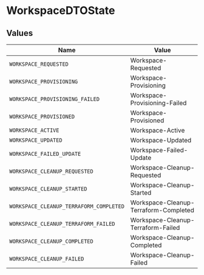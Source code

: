 # WorkspaceDTOState


## Values

| Name                                    | Value                                   |
| --------------------------------------- | --------------------------------------- |
| `WORKSPACE_REQUESTED`                   | Workspace-Requested                     |
| `WORKSPACE_PROVISIONING`                | Workspace-Provisioning                  |
| `WORKSPACE_PROVISIONING_FAILED`         | Workspace-Provisioning-Failed           |
| `WORKSPACE_PROVISIONED`                 | Workspace-Provisioned                   |
| `WORKSPACE_ACTIVE`                      | Workspace-Active                        |
| `WORKSPACE_UPDATED`                     | Workspace-Updated                       |
| `WORKSPACE_FAILED_UPDATE`               | Workspace-Failed-Update                 |
| `WORKSPACE_CLEANUP_REQUESTED`           | Workspace-Cleanup-Requested             |
| `WORKSPACE_CLEANUP_STARTED`             | Workspace-Cleanup-Started               |
| `WORKSPACE_CLEANUP_TERRAFORM_COMPLETED` | Workspace-Cleanup-Terraform-Completed   |
| `WORKSPACE_CLEANUP_TERRAFORM_FAILED`    | Workspace-Cleanup-Terraform-Failed      |
| `WORKSPACE_CLEANUP_COMPLETED`           | Workspace-Cleanup-Completed             |
| `WORKSPACE_CLEANUP_FAILED`              | Workspace-Cleanup-Failed                |